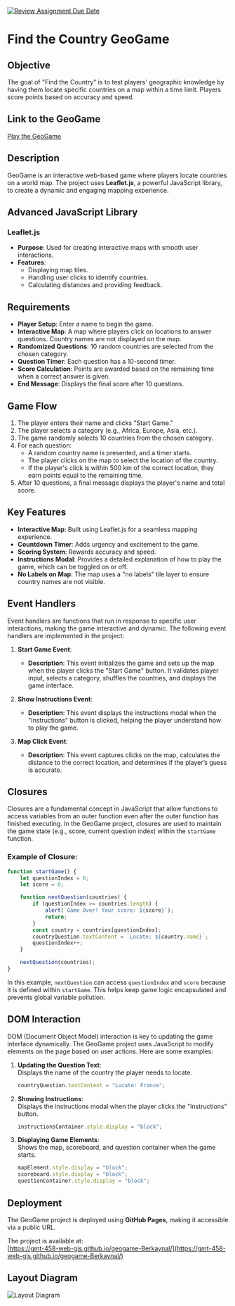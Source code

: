 [![Review Assignment Due Date](https://classroom.github.com/assets/deadline-readme-button-22041afd0340ce965d47ae6ef1cefeee28c7c493a6346c4f15d667ab976d596c.svg)](https://classroom.github.com/a/ATV5e7Id)

# Find the Country GeoGame

## Objective

The goal of "Find the Country" is to test players' geographic knowledge by having them locate specific countries on a map within a time limit. Players score points based on accuracy and speed.

## Link to the GeoGame

[Play the GeoGame](https://gmt-458-web-gis.github.io/geogame-Berkaynal/)

## Description

GeoGame is an interactive web-based game where players locate countries on a world map. The project uses **Leaflet.js**, a powerful JavaScript library, to create a dynamic and engaging mapping experience.

## Advanced JavaScript Library

### Leaflet.js

- **Purpose**: Used for creating interactive maps with smooth user interactions.
- **Features**:
  - Displaying map tiles.
  - Handling user clicks to identify countries.
  - Calculating distances and providing feedback.

## Requirements

- **Player Setup**: Enter a name to begin the game.
- **Interactive Map**: A map where players click on locations to answer questions. Country names are not displayed on the map.
- **Randomized Questions**: 10 random countries are selected from the chosen category.
- **Question Timer**: Each question has a 10-second timer.
- **Score Calculation**: Points are awarded based on the remaining time when a correct answer is given.
- **End Message**: Displays the final score after 10 questions.

## Game Flow

1. The player enters their name and clicks "Start Game."
2. The player selects a category (e.g., Africa, Europe, Asia, etc.).
3. The game randomly selects 10 countries from the chosen category.
4. For each question:
   - A random country name is presented, and a timer starts.
   - The player clicks on the map to select the location of the country.
   - If the player's click is within 500 km of the correct location, they earn points equal to the remaining time.
5. After 10 questions, a final message displays the player's name and total score.

## Key Features

- **Interactive Map**: Built using Leaflet.js for a seamless mapping experience.
- **Countdown Timer**: Adds urgency and excitement to the game.
- **Scoring System**: Rewards accuracy and speed.
- **Instructions Modal**: Provides a detailed explanation of how to play the game, which can be toggled on or off.
- **No Labels on Map**: The map uses a "no labels" tile layer to ensure country names are not visible.

## Event Handlers

Event handlers are functions that run in response to specific user interactions, making the game interactive and dynamic. The following event handlers are implemented in the project:

1. **Start Game Event**:
   - **Description**: This event initializes the game and sets up the map when the player clicks the "Start Game" button. It validates player input, selects a category, shuffles the countries, and displays the game interface.

2. **Show Instructions Event**:
   - **Description**: This event displays the instructions modal when the "Instructions" button is clicked, helping the player understand how to play the game.

3. **Map Click Event**:
   - **Description**: This event captures clicks on the map, calculates the distance to the correct location, and determines if the player’s guess is accurate.


## Closures

Closures are a fundamental concept in JavaScript that allow functions to access variables from an outer function even after the outer function has finished executing. In the GeoGame project, closures are used to maintain the game state (e.g., score, current question index) within the `startGame` function.

### Example of Closure:

```javascript
function startGame() {
    let questionIndex = 0;
    let score = 0;

    function nextQuestion(countries) {
        if (questionIndex >= countries.length) {
            alert(`Game Over! Your score: ${score}`);
            return;
        }
        const country = countries[questionIndex];
        countryQuestion.textContent = `Locate: ${country.name}`;
        questionIndex++;
    }

    nextQuestion(countries);
}
```

In this example, `nextQuestion` can access `questionIndex` and `score` because it is defined within `startGame`. This helps keep game logic encapsulated and prevents global variable pollution.

## DOM Interaction

DOM (Document Object Model) interaction is key to updating the game interface dynamically. The GeoGame project uses JavaScript to modify elements on the page based on user actions. Here are some examples:

1. **Updating the Question Text**:  
   Displays the name of the country the player needs to locate.
   ```javascript
   countryQuestion.textContent = "Locate: France";
   ```

2. **Showing Instructions**:  
   Displays the instructions modal when the player clicks the "Instructions" button.
   ```javascript
   instructionsContainer.style.display = "block";
   ```

3. **Displaying Game Elements**:  
   Shows the map, scoreboard, and question container when the game starts.
   ```javascript
   mapElement.style.display = "block";
   scoreboard.style.display = "block";
   questionContainer.style.display = "block";
   ```

## Deployment

The GeoGame project is deployed using **GitHub Pages**, making it accessible via a public URL.


The project is available at:  
[https://gmt-458-web-gis.github.io/geogame-Berkaynal/](https://gmt-458-web-gis.github.io/geogame-Berkaynal/)

## Layout Diagram

![Layout Diagram](layout-diagram.png)

